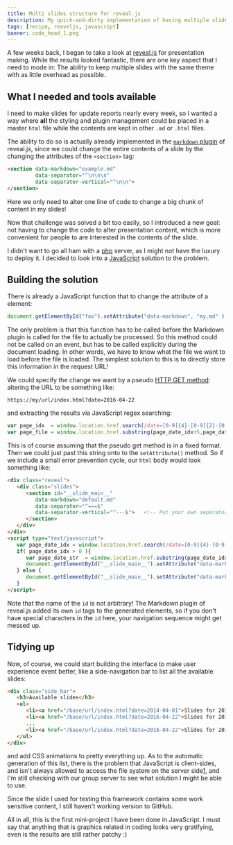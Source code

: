 ```yaml
---
title: Multi slides structure for reveal.js
description: My quick-and-dirty implementation of having multiple slides with as little overhead as possible
tags: [recipe, reaveljs, javascript]
banner: code_head_1.png
---
```


A few weeks back, I began to take a look at
[reveal.js](http://lab.hakim.se/reveal-js/) for presentation making. While the
results looked fantastic, there are one key aspect that I need to mode in: The
ability to keep multiple slides with the same theme with as little overhead as
possible.

## What I needed and tools available

I need to make slides for update reports nearly every week, so I wanted a way
where **all** the styling and plugin management could be placed in a master
`html` file while the contents are kept in other `.md` or `.html` files.

The ability to do so is actually already implemented in the [`markdown`
plugin](https://github.com/hakimel/reveal.js/blob/master/plugin/markdown/example.html)
of reveal.js, since we could change the entire contents of a slide by the
changing the attributes of the `<section>` tag:

```html
<section data-markdown="example.md"
         data-separator="^\n\n\n"
         data-separator-vertical="^\n\n">
</section>
```

Here we only need to alter one line of code to change a big chunk of content in
my slides!

Now that challenge was solved a bit too easily, so I introduced a new goal: not
having to change the code to alter presentation content, which is more
convenient for people to are interested in the contents of the slide.

I didn't want to go all ham with a [php](http://php.net/) server, as I might
not have the luxury to deploy it. I decided to look into a
[JavaScript](https://developer.mozilla.org/en-US/docs/Web/JavaScript) solution
to the problem.

## Building the solution

There is already a JavaScript function that to change the attribute of a element:

```js
document.getElementById("foo").setAttribute("data-markdown", "my.md" );
```

The only problem is that this function has to be called before the Markdown
plugin is called for the file to actually be processed. So this method could
not be called on an event, but has to be called explicitly during the document
loading. In other words, we have to know what the file we want to load before
the file is loaded. The simplest solution to this is to directly store this
information in the request URL!

We could specify the change we want by a pseudo [HTTP GET
method](http://www.w3schools.com/tags/ref_httpmethods.asp): altering the URL to
be something like:

```plaintext  nocopy
https://my/url/index.html?date=2016-04-22
```

and extracting the results via JavaScript regex searching:

```js
var page_idx  = window.location.href.search(/date=[0-9]{4}-[0-9]{2}-[0-9]{2}/);
var page_file = window.location.href.substring(page_date_idx+5,page_date_idx+15);
```

This is of course assuming that the pseudo get method is in a fixed format.
Then we could just past this string onto to the `setAttribute()` method. So if
we include a small error prevention cycle, our `html` body would look something
like:


```html
<div class="reveal">
   <div class="slides">
      <section id="__slide_main__"
         data-markdown="default.md"
         data-separator="^===$"
         data-separator-vertical="^---$">   <!-- Put your own seperators here -->
      </section>
   </div>
</div>
<script type="text/javascript">
   var page_date_idx = window.location.href.search(/date=[0-9]{4}-[0-9]{2}-[0-9]{2}/);
   if( page_date_idx > 0 ){
      var page_date_str  = window.location.href.substring(page_date_idx+5,page_date_idx+15);
      document.getElementById("__slide_main__").setAttribute("data-markdown", url_base + page_date_str+".md" );
   } else {
      document.getElementById("__slide_main__").setAttribute("data-markdown", url_base + "default.md" );
   }
</script>
```

Note that the name of the `id` is not arbitrary! The Markdown plugin of
reveal.js added its own `id` tags to the generated elements, so if you don't have
special characters in the `id` here, your navigation sequence might get messed
up.


## Tidying up

Now, of course, we could start building the interface to make user experience
event better, like a side-navigation bar to list all the available slides:

```html
<div class="side_bar">
   <h3>Available slides</h3>
   <ul>
      <li><a href="/base/url/index.html?date=2014-04-01">Slides for 2014-04-01</a></li>
      <li><a href="/base/url/index.html?date=2016-04-22">Slides for 2014-04-22</a></li>
      ...
      <li><a href="/base/url/index.html?date=2016-04-22">Slides for 2014-04-22</a></li>   
   </ul>
</div>
```

and add CSS animations to pretty everything up. As to the automatic generation
of this list, there is the problem that JavaScript is client-sides, and isn't
always allowed to access the file system on the server
side[1](http://stackoverflow.com/questions/20822273/best-way-to-get-folder-and-file-list-in-javascript),
and I'm still checking with our group server to see what solution I might be
able to use.

Since the slide I used for testing this framework contains some work sensitive
content, I still haven't working version to GitHub.

All in all, this is the first mini-project I have been done in JavaScript. I
must say that anything that is graphics related in coding looks very
gratifying, even is the results are still rather patchy :)
